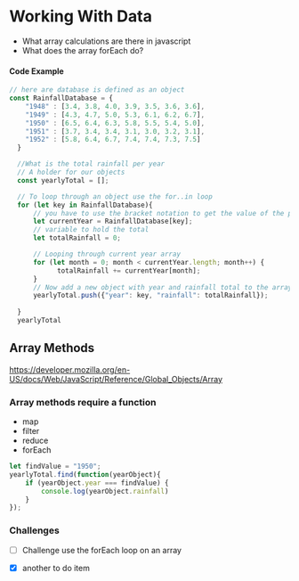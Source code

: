 # Working With Data
* What array calculations are there in javascript
* What does the array forEach do?

#### Code Example

```javascript
// here are database is defined as an object
const RainfallDatabase = {
    "1948" : [3.4, 3.8, 4.0, 3.9, 3.5, 3.6, 3.6],
    "1949" : [4.3, 4.7, 5.0, 5.3, 6.1, 6.2, 6.7],
    "1950" : [6.5, 6.4, 6.3, 5.8, 5.5, 5.4, 5.0],
    "1951" : [3.7, 3.4, 3.4, 3.1, 3.0, 3.2, 3.1],
    "1952" : [5.8, 6.4, 6.7, 7.4, 7.4, 7.3, 7.5]
  }

  //What is the total rainfall per year
  // A holder for our objects
  const yearlyTotal = [];

  // To loop through an object use the for..in loop
  for (let key in RainfallDatabase){
      // you have to use the bracket notation to get the value of the propery
      let currentYear = RainfallDatabase[key];
      // variable to hold the total
      let totalRainfall = 0;

      // Looping through current year array
      for (let month = 0; month < currentYear.length; month++) {
            totalRainfall += currentYear[month];
      }
      // Now add a new object with year and rainfall total to the array
      yearlyTotal.push({"year": key, "rainfall": totalRainfall});
      
  }
  yearlyTotal

```


## Array Methods
https://developer.mozilla.org/en-US/docs/Web/JavaScript/Reference/Global_Objects/Array
### Array methods require a function
* map
* filter
* reduce
* forEach

```javascript
let findValue = "1950";
yearlyTotal.find(function(yearObject){
    if (yearObject.year === findValue) {
        console.log(yearObject.rainfall)
    }
});
```

### Challenges
- [ ] Challenge use the forEach loop on an array
- [x] another to do item

